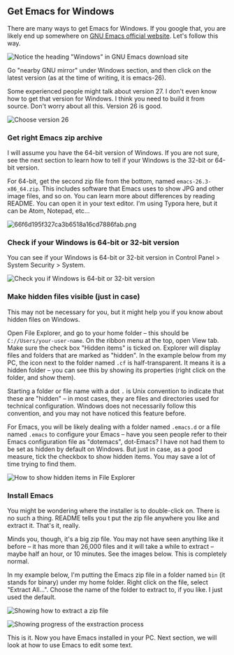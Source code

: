 ## Get Emacs for Windows

There are many ways to get Emacs for Windows. If you google that, you are likely end up somewhere on [GNU Emacs official website](https://www.gnu.org/software/emacs/download.html).
Let's follow this way.

![Notice the heading "Windows" in GNU Emacs download site](images/755bce235613314b63c921e4fc8622d2.png)

Go "nearby GNU mirror" under Windows section, and then click on the latest version (as at the time of writing, it is emacs-26). 

Some experienced people might talk about version 27. I don't even know how to get that version for Windows. I think you need to build it from source. Don't worry about all this. Version 26 is good. 

![Choose version 26](images/ef9e09bcdb8fda2a5a9bf423abcd1e3d.png)


### Get right Emacs zip archive

I will assume you have the 64-bit version of Windows. If you are not sure, see the next section to learn how to tell if your Windows is the 32-bit or 64-bit version. 

For 64-bit, get the second zip file from the bottom, named `emacs-26.3-x86_64.zip`. This includes software that Emacs uses to show JPG and other image files, and so on. You can learn more about differences by reading README. You can open it in your text editor. I'm using Typora here, but it can be Atom, Notepad, etc…

![66f6d195f327ca3b6518a16cd7886fab.png](images/66f6d195f327ca3b6518a16cd7886fab.png)


### Check if your Windows is 64-bit or 32-bit version 

You can see if your Windows is 64-bit or 32-bit version in Control Panel > System Security > System.

![Check you if Windows is 64-bit or 32-bit version](images/dab92e72f8885aaa7b14c50f42dd7d23.png)

### Make hidden files visible (just in case)

This may not be necessary for you, but it might help you if you know about hidden files on Windows.

Open File Explorer, and go to your home folder – this should be `C://Users/your-user-name`.
On the ribbon menu at the top, open View tab. Make sure the check box "Hidden items" is ticked on. Explorer will display files and folders that are marked as "hidden". In the example below from my PC, the icon next to the folder named `.cf` is half-transparent. It means it is a hidden folder – you can see this by showing its properties (right click on the folder, and show them).

Starting a folder or file name with a dot `.` is Unix convention to indicate that these are "hidden" – in most cases, they are files and directories used for technical configuration. Windows does not necessarily follow this convention, and you may not have noticed this feature before.

For Emacs, you will be likely dealing with a folder named `.emacs.d` or a file named `.emacs` to configure your Emacs – have you seen people refer to their Emacs configuration file as "dotemacs", dot-Emacs? I have not had them to be set as hidden by default on Windows. But just in case, as a good measure, tick the checkbox to show hidden items. You may save a lot of time trying to find them. 


![How to show hidden items in File Explorer](images/d2cd1769987269aeaa34862ab7c25d69.png)


### Install Emacs

You might be wondering where the installer is to double-click on. There is no such a thing. README tells you t put the zip file anywhere you like and extract it. That's it, really. 

Minds you, though, it's a big zip file. You may not have seen anything like it before – it has more than 26,000 files and it will take a while to extract – maybe half an hour, or 10 minutes. See the images below. This is completely normal.

In my example below, I'm putting the Emacs zip file in a folder named `bin` (it stands for binary) under my home folder. Right click on the file, select "Extract All…". Choose the name of the folder to extract to, if you like. I just used the default. 


![Showing how to extract a zip file](images/0fbb4e6902c93d7a780054ae52063ee4.png)

![Showing progress of the exstraction process](images/496507144da745be8fd4a44c4538cc93.png)


This is it. Now you have Emacs installed in your PC. Next section, we will look at how to use Emacs to edit some text. 

